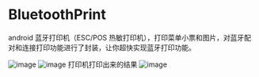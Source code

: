 # BluetoothPrint
android 蓝牙打印机（ESC/POS 热敏打印机），打印菜单小票和图片，对蓝牙配对和连接打印功能进行了封装，让你超快实现蓝牙打印功能。


![image](https://github.com/liuGuiRong18/BluetoothPrint/blob/master/MyApplication/image/3.jpg)
![image](https://github.com/liuGuiRong18/BluetoothPrint/blob/master/MyApplication/image/2.jpg)
打印机打印出来的结果
![image](https://github.com/liuGuiRong18/BluetoothPrint/blob/master/MyApplication/image/1.jpg)
